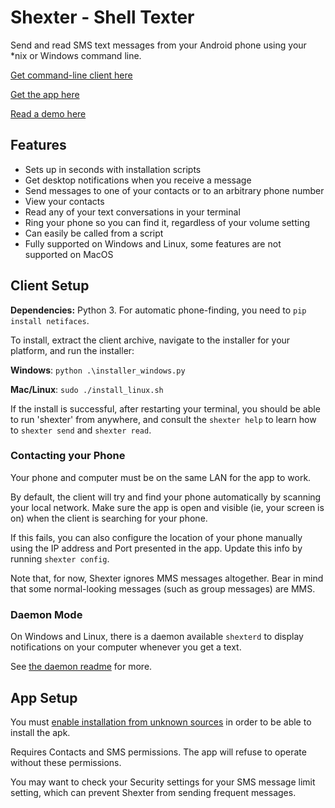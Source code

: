 # Shexter - Shell Texter

Send and read SMS text messages from your Android phone using your \*nix or Windows command line. 

[Get command-line client here](https://github.com/tetchel/shexter-client/raw/master/shexter_client.zip)

[Get the app here](https://github.com/tetchel/shexter-client/raw/master/shexter.apk)

[Read a demo here](https://github.com/tetchel/shexter-client/blob/master/demo.md)

## Features
- Sets up in seconds with installation scripts
- Get desktop notifications when you receive a message
- Send messages to one of your contacts or to an arbitrary phone number
- View your contacts
- Read any of your text conversations in your terminal
- Ring your phone so you can find it, regardless of your volume setting
- Can easily be called from a script
- Fully supported on Windows and Linux, some features are not supported on MacOS

## Client Setup

**Dependencies:** Python 3. For automatic phone-finding, you need to `pip install netifaces`.

To install, extract the client archive, navigate to the installer for your platform, and run the installer:

**Windows**:   `python .\installer_windows.py` 

**Mac/Linux**: `sudo ./install_linux.sh`

If the install is successful, after restarting your terminal, you should be able to run 'shexter' from anywhere, and consult the `shexter help` to learn how to `shexter send` and `shexter read`.

### Contacting your Phone
Your phone and computer must be on the same LAN for the app to work.

By default, the client will try and find your phone automatically by scanning your local network. Make sure the app is open and visible (ie, your screen is on) when the client is searching for your phone.

If this fails, you can also configure the location of your phone manually using the IP address and Port presented in the app. Update this info by running `shexter config`.

Note that, for now, Shexter ignores MMS messages altogether. Bear in mind that some normal-looking messages (such as group messages) are MMS.

### Daemon Mode
On Windows and Linux, there is a daemon available `shexterd` to display notifications on your computer whenever you get a text.

See [the daemon readme](https://github.com/tetchel/shexter-client/blob/master/shexter_client/daemon-readme.md) for more.

## App Setup

You must [enable installation from unknown sources](http://www.androidcentral.com/allow-app-installs-unknown-sources) in order to be able to install the apk.

Requires Contacts and SMS permissions. The app will refuse to operate without these permissions.

You may want to check your Security settings for your SMS message limit setting, which can prevent Shexter from sending frequent messages.

